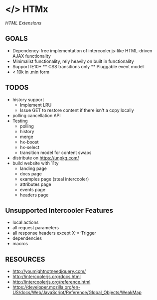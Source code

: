 # &lt;/> HTMx 
*HTML Extensions*

## GOALS

* Dependency-free implementation of intercooler.js-like HTML-driven AJAX functionality
* Minimalist functionality, rely heavily on built in functionality
* Support IE10+
** CSS transitions only
** Pluggable event model
* < 10k in .min form

## TODOS

* history support
  * Implement LRU
  * Issue GET to restore content if there isn't a copy locally
* polling cancellation API 
* Testing
  * polling
  * history
  * merge
  * hx-boost
  * hx-select
  * transition model for content swaps
* distribute on https://unpkg.com/
* build website with 11ty
  * landing page
  * docs page 
  * examples page (steal intercooler)
  * attributes page
  * events page
  * headers page


## Unsupported Intercooler Features

* local actions
* all request parameters
* all response headers except X-*-Trigger
* dependencies
* macros

## RESOURCES

* http://youmightnotneedjquery.com/
* http://intercoolerjs.org/docs.html
* http://intercoolerjs.org/reference.html
* https://developer.mozilla.org/en-US/docs/Web/JavaScript/Reference/Global_Objects/WeakMap

